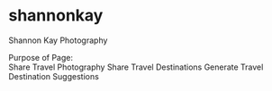 # shannonkay
Shannon Kay Photography

Purpose of Page:  
    Share Travel Photography
    Share Travel Destinations 
    Generate Travel Destination Suggestions

